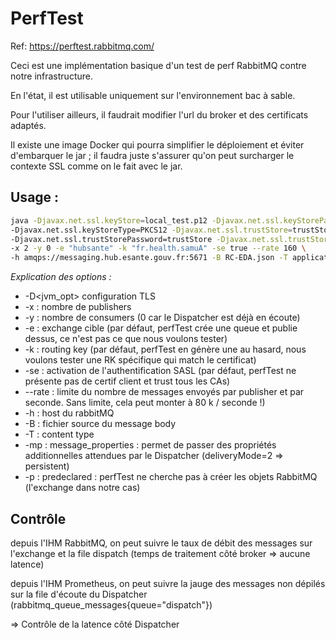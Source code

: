 # PerfTest
Ref: https://perftest.rabbitmq.com/

Ceci est une implémentation basique d'un test de perf RabbitMQ contre notre infrastructure.

En l'état, il est utilisable uniquement sur l'environnement bac à sable.

Pour l'utiliser ailleurs, il faudrait modifier l'url du broker et des certificats adaptés.

Il existe une image Docker qui pourra simplifier le déploiement et éviter d'embarquer le jar ; 
il faudra juste s'assurer qu'on peut surcharger le contexte SSL comme on le fait avec le jar.

## Usage :

```bash
java -Djavax.net.ssl.keyStore=local_test.p12 -Djavax.net.ssl.keyStorePassword=certPassword \
-Djavax.net.ssl.keyStoreType=PKCS12 -Djavax.net.ssl.trustStore=trustStore \
-Djavax.net.ssl.trustStorePassword=trustStore -Djavax.net.ssl.trustStoreType=JKS -jar perf-test.jar \
-x 2 -y 0 -e "hubsante" -k "fr.health.samuA" -se true --rate 160 \
-h amqps://messaging.hub.esante.gouv.fr:5671 -B RC-EDA.json -T application/json -mp deliveryMode=2 -p true
```

*Explication des options :*
- -D<jvm_opt> configuration TLS
- -x : nombre de publishers
- -y : nombre de consumers (0 car le Dispatcher est déjà en écoute)
- -e : exchange cible (par défaut, perfTest crée une queue et publie dessus, ce n'est pas ce que nous voulons tester)
- -k : routing key (par défaut, perfTest en génère une au hasard, nous voulons tester une RK spécifique qui match le certificat)
- -se : activation de l'authentification SASL (par défaut, perfTest ne présente pas de certif client et trust tous les CAs)
- --rate : limite du nombre de messages envoyés par publisher et par seconde. Sans limite, cela peut monter à 80 k / seconde !)
- -h : host du rabbitMQ
- -B : fichier source du message body
- -T : content type
- -mp : message_properties : permet de passer des propriétés additionnelles attendues par le Dispatcher (deliveryMode=2 => persistent)
- -p : predeclared : perfTest ne cherche pas à créer les objets RabbitMQ (l'exchange dans notre cas)

## Contrôle
depuis l'IHM RabbitMQ, on peut suivre le taux de débit des messages sur l'exchange et la file dispatch (temps de traitement côté broker => aucune latence)

depuis l'IHM Prometheus, on peut suivre la jauge des messages non dépilés sur la file d'écoute du Dispatcher (rabbitmq_queue_messages{queue="dispatch"})

=> Contrôle de la latence côté Dispatcher
